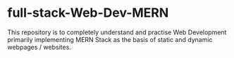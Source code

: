 # full-stack-Web-Dev-MERN
This repository is to completely understand and practise Web Development primarily implementing MERN Stack as the basis of static and dynamic webpages / websites.
